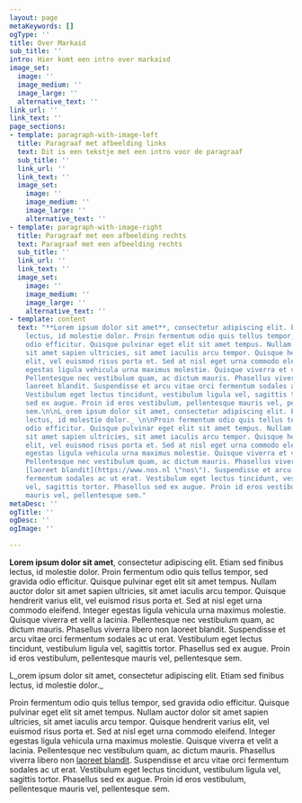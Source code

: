 ```yaml
---
layout: page
metaKeywords: []
ogType: ''
title: Over Markaid
sub_title: ''
intro: Hier komt een intro over markaisd
image_set:
  image: ''
  image_medium: ''
  image_large: ''
  alternative_text: ''
link_url: ''
link_text: ''
page_sections:
- template: paragraph-with-image-left
  title: Paragraaf met afbeelding links
  text: Dit is een tekstje met een intro voor de paragraaf
  sub_title: ''
  link_url: ''
  link_text: ''
  image_set:
    image: ''
    image_medium: ''
    image_large: ''
    alternative_text: ''
- template: paragraph-with-image-right
  title: Paragraaf met een afbeelding rechts
  text: Paragraaf met een afbeelding rechts
  sub_title: ''
  link_url: ''
  link_text: ''
  image_set:
    image: ''
    image_medium: ''
    image_large: ''
    alternative_text: ''
- template: content
  text: "**Lorem ipsum dolor sit amet**, consectetur adipiscing elit. Etiam sed finibus
    lectus, id molestie dolor. Proin fermentum odio quis tellus tempor, sed gravida
    odio efficitur. Quisque pulvinar eget elit sit amet tempus. Nullam auctor dolor
    sit amet sapien ultricies, sit amet iaculis arcu tempor. Quisque hendrerit varius
    elit, vel euismod risus porta et. Sed at nisl eget urna commodo eleifend. Integer
    egestas ligula vehicula urna maximus molestie. Quisque viverra et velit a lacinia.
    Pellentesque nec vestibulum quam, ac dictum mauris. Phasellus viverra libero non
    laoreet blandit. Suspendisse et arcu vitae orci fermentum sodales ac ut erat.
    Vestibulum eget lectus tincidunt, vestibulum ligula vel, sagittis tortor. Phasellus
    sed ex augue. Proin id eros vestibulum, pellentesque mauris vel, pellentesque
    sem.\n\nL_orem ipsum dolor sit amet, consectetur adipiscing elit. Etiam sed finibus
    lectus, id molestie dolor._ \n\nProin fermentum odio quis tellus tempor, sed gravida
    odio efficitur. Quisque pulvinar eget elit sit amet tempus. Nullam auctor dolor
    sit amet sapien ultricies, sit amet iaculis arcu tempor. Quisque hendrerit varius
    elit, vel euismod risus porta et. Sed at nisl eget urna commodo eleifend. Integer
    egestas ligula vehicula urna maximus molestie. Quisque viverra et velit a lacinia.
    Pellentesque nec vestibulum quam, ac dictum mauris. Phasellus viverra libero non
    [laoreet blandit](https://www.nos.nl \"nos\"). Suspendisse et arcu vitae orci
    fermentum sodales ac ut erat. Vestibulum eget lectus tincidunt, vestibulum ligula
    vel, sagittis tortor. Phasellus sed ex augue. Proin id eros vestibulum, pellentesque
    mauris vel, pellentesque sem."
metaDesc: ''
ogTitle: ''
ogDesc: ''
ogImage: ''

---
```

**Lorem ipsum dolor sit amet**, consectetur adipiscing elit. Etiam sed finibus lectus, id molestie dolor. Proin fermentum odio quis tellus tempor, sed gravida odio efficitur. Quisque pulvinar eget elit sit amet tempus. Nullam auctor dolor sit amet sapien ultricies, sit amet iaculis arcu tempor. Quisque hendrerit varius elit, vel euismod risus porta et. Sed at nisl eget urna commodo eleifend. Integer egestas ligula vehicula urna maximus molestie. Quisque viverra et velit a lacinia. Pellentesque nec vestibulum quam, ac dictum mauris. Phasellus viverra libero non laoreet blandit. Suspendisse et arcu vitae orci fermentum sodales ac ut erat. Vestibulum eget lectus tincidunt, vestibulum ligula vel, sagittis tortor. Phasellus sed ex augue. Proin id eros vestibulum, pellentesque mauris vel, pellentesque sem.

L_orem ipsum dolor sit amet, consectetur adipiscing elit. Etiam sed finibus lectus, id molestie dolor._ 

Proin fermentum odio quis tellus tempor, sed gravida odio efficitur. Quisque pulvinar eget elit sit amet tempus. Nullam auctor dolor sit amet sapien ultricies, sit amet iaculis arcu tempor. Quisque hendrerit varius elit, vel euismod risus porta et. Sed at nisl eget urna commodo eleifend. Integer egestas ligula vehicula urna maximus molestie. Quisque viverra et velit a lacinia. Pellentesque nec vestibulum quam, ac dictum mauris. Phasellus viverra libero non [laoreet blandit](https://www.nos.nl "nos"). Suspendisse et arcu vitae orci fermentum sodales ac ut erat. Vestibulum eget lectus tincidunt, vestibulum ligula vel, sagittis tortor. Phasellus sed ex augue. Proin id eros vestibulum, pellentesque mauris vel, pellentesque sem.